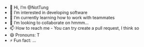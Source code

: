 - 👋 Hi, I’m @NotTung
- 👀 I’m interested in developing software
- 🌱 I’m currently learning how to work with teammates
- 💞️ I’m looking to collaborate on hmmm...
- 📫 How to reach me - You can try create a pull request, I think so
- 😄 Pronouns: T
- ⚡ Fun fact: ...

<!---
NotTung/NotTung is a ✨ special ✨ repository because its `README.md` (this file) appears on your GitHub profile.
You can click the Preview link to take a look at your changes.
--->
